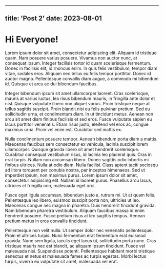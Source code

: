 
---
title: 'Post 2'
date: 2023-08-01
---

# Hi Everyone!

Lorem ipsum dolor sit amet, consectetur adipiscing elit. Aliquam id tristique quam. Nam posuere varius posuere. Vivamus non auctor nunc, at consequat ipsum. Integer facilisis tortor id quam scelerisque fermentum. Donec in facilisis elit, id rhoncus enim. In quis felis vestibulum, tempor diam vitae, sodales eros. Aliquam nec tellus eu felis tempor porttitor. Donec id auctor magna. Pellentesque convallis diam augue, a commodo mi bibendum id. Quisque et arcu ac dui bibendum faucibus.

Integer bibendum ipsum sit amet ullamcorper laoreet. Cras scelerisque, mauris at varius luctus, leo risus bibendum mauris, in fringilla ante dolor et nisl. Quisque vulputate libero non aliquet varius. Proin tristique neque at tellus sagittis suscipit. Proin blandit nisi eu felis pulvinar pretium. Sed eu sollicitudin urna, et condimentum diam. In ut tincidunt metus. Aenean non arcu sit amet diam finibus facilisis et sed eros. Fusce vulputate sapien eu lacus porttitor venenatis. Etiam risus justo, eleifend vel eros ac, congue maximus urna. Proin vel enim est. Curabitur sed mattis ex.

Nulla condimentum posuere tempor. Aenean bibendum porta diam a mattis. Maecenas faucibus sem consectetur ex vehicula, lacinia suscipit lorem ullamcorper. Quisque gravida libero sit amet hendrerit scelerisque. Curabitur consequat vestibulum risus, id lacinia leo placerat quis. Cras in erat turpis. Nullam non accumsan libero. Donec sagittis odio lobortis mi finibus ultrices. Nulla at odio diam. Nulla facilisi. Class aptent taciti sociosqu ad litora torquent per conubia nostra, per inceptos himenaeos. Sed ut imperdiet ipsum, non maximus purus. Lorem ipsum dolor sit amet, consectetur adipiscing elit. Nullam id laoreet purus. Phasellus arcu lacus, ultricies et fringilla non, malesuada eget orci.

Fusce eget ligula accumsan, bibendum justo a, rutrum mi. Ut at quam felis. Pellentesque leo libero, euismod suscipit porta non, ultricies ut leo. Maecenas congue nec magna in pharetra. Duis hendrerit tincidunt gravida. Nam bibendum pharetra vestibulum. Aliquam faucibus massa id enim hendrerit posuere. Fusce pretium risus at leo sagittis tempus. Aenean pretium metus in eros convallis tincidunt.

Pellentesque non velit nulla. Ut semper dolor nec venenatis pellentesque. Proin et ultrices turpis. Nunc fermentum erat fermentum erat euismod gravida. Nunc sem ligula, iaculis eget lacus ut, sollicitudin porta nunc. Cras tristique mauris nec est blandit, ac aliquam ipsum tincidunt. Fusce vel malesuada nisi. Suspendisse potenti. Pellentesque habitant morbi tristique senectus et netus et malesuada fames ac turpis egestas. Morbi lectus turpis, viverra eu vulputate sit amet, malesuada vel erat.
